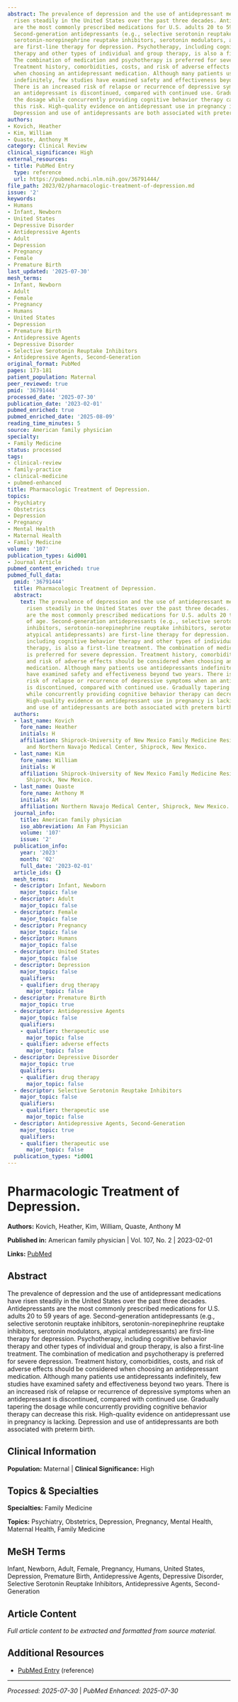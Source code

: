 ```yaml
---
abstract: The prevalence of depression and the use of antidepressant medications have
  risen steadily in the United States over the past three decades. Antidepressants
  are the most commonly prescribed medications for U.S. adults 20 to 59 years of age.
  Second-generation antidepressants (e.g., selective serotonin reuptake inhibitors,
  serotonin-norepinephrine reuptake inhibitors, serotonin modulators, atypical antidepressants)
  are first-line therapy for depression. Psychotherapy, including cognitive behavior
  therapy and other types of individual and group therapy, is also a first-line treatment.
  The combination of medication and psychotherapy is preferred for severe depression.
  Treatment history, comorbidities, costs, and risk of adverse effects should be considered
  when choosing an antidepressant medication. Although many patients use antidepressants
  indefinitely, few studies have examined safety and effectiveness beyond two years.
  There is an increased risk of relapse or recurrence of depressive symptoms when
  an antidepressant is discontinued, compared with continued use. Gradually tapering
  the dosage while concurrently providing cognitive behavior therapy can decrease
  this risk. High-quality evidence on antidepressant use in pregnancy is lacking.
  Depression and use of antidepressants are both associated with preterm birth.
authors:
- Kovich, Heather
- Kim, William
- Quaste, Anthony M
category: Clinical Review
clinical_significance: High
external_resources:
- title: PubMed Entry
  type: reference
  url: https://pubmed.ncbi.nlm.nih.gov/36791444/
file_path: 2023/02/pharmacologic-treatment-of-depression.md
issue: '2'
keywords:
- Humans
- Infant, Newborn
- United States
- Depressive Disorder
- Antidepressive Agents
- Adult
- Depression
- Pregnancy
- Female
- Premature Birth
last_updated: '2025-07-30'
mesh_terms:
- Infant, Newborn
- Adult
- Female
- Pregnancy
- Humans
- United States
- Depression
- Premature Birth
- Antidepressive Agents
- Depressive Disorder
- Selective Serotonin Reuptake Inhibitors
- Antidepressive Agents, Second-Generation
original_format: PubMed
pages: 173-181
patient_population: Maternal
peer_reviewed: true
pmid: '36791444'
processed_date: '2025-07-30'
publication_date: '2023-02-01'
pubmed_enriched: true
pubmed_enriched_date: '2025-08-09'
reading_time_minutes: 5
source: American family physician
specialty:
- Family Medicine
status: processed
tags:
- clinical-review
- family-practice
- clinical-medicine
- pubmed-enhanced
title: Pharmacologic Treatment of Depression.
topics:
- Psychiatry
- Obstetrics
- Depression
- Pregnancy
- Mental Health
- Maternal Health
- Family Medicine
volume: '107'
publication_types: &id001
- Journal Article
pubmed_content_enriched: true
pubmed_full_data:
  pmid: '36791444'
  title: Pharmacologic Treatment of Depression.
  abstract:
    text: The prevalence of depression and the use of antidepressant medications have
      risen steadily in the United States over the past three decades. Antidepressants
      are the most commonly prescribed medications for U.S. adults 20 to 59 years
      of age. Second-generation antidepressants (e.g., selective serotonin reuptake
      inhibitors, serotonin-norepinephrine reuptake inhibitors, serotonin modulators,
      atypical antidepressants) are first-line therapy for depression. Psychotherapy,
      including cognitive behavior therapy and other types of individual and group
      therapy, is also a first-line treatment. The combination of medication and psychotherapy
      is preferred for severe depression. Treatment history, comorbidities, costs,
      and risk of adverse effects should be considered when choosing an antidepressant
      medication. Although many patients use antidepressants indefinitely, few studies
      have examined safety and effectiveness beyond two years. There is an increased
      risk of relapse or recurrence of depressive symptoms when an antidepressant
      is discontinued, compared with continued use. Gradually tapering the dosage
      while concurrently providing cognitive behavior therapy can decrease this risk.
      High-quality evidence on antidepressant use in pregnancy is lacking. Depression
      and use of antidepressants are both associated with preterm birth.
  authors:
  - last_name: Kovich
    fore_name: Heather
    initials: H
    affiliation: Shiprock-University of New Mexico Family Medicine Residency Program
      and Northern Navajo Medical Center, Shiprock, New Mexico.
  - last_name: Kim
    fore_name: William
    initials: W
    affiliation: Shiprock-University of New Mexico Family Medicine Residency Program,
      Shiprock, New Mexico.
  - last_name: Quaste
    fore_name: Anthony M
    initials: AM
    affiliation: Northern Navajo Medical Center, Shiprock, New Mexico.
  journal_info:
    title: American family physician
    iso_abbreviation: Am Fam Physician
    volume: '107'
    issue: '2'
  publication_info:
    year: '2023'
    month: '02'
    full_date: '2023-02-01'
  article_ids: {}
  mesh_terms:
  - descriptor: Infant, Newborn
    major_topic: false
  - descriptor: Adult
    major_topic: false
  - descriptor: Female
    major_topic: false
  - descriptor: Pregnancy
    major_topic: false
  - descriptor: Humans
    major_topic: false
  - descriptor: United States
    major_topic: false
  - descriptor: Depression
    major_topic: false
    qualifiers:
    - qualifier: drug therapy
      major_topic: false
  - descriptor: Premature Birth
    major_topic: true
  - descriptor: Antidepressive Agents
    major_topic: false
    qualifiers:
    - qualifier: therapeutic use
      major_topic: false
    - qualifier: adverse effects
      major_topic: false
  - descriptor: Depressive Disorder
    major_topic: true
    qualifiers:
    - qualifier: drug therapy
      major_topic: false
  - descriptor: Selective Serotonin Reuptake Inhibitors
    major_topic: false
    qualifiers:
    - qualifier: therapeutic use
      major_topic: false
  - descriptor: Antidepressive Agents, Second-Generation
    major_topic: true
    qualifiers:
    - qualifier: therapeutic use
      major_topic: false
  publication_types: *id001
---
```


# Pharmacologic Treatment of Depression.

**Authors:** Kovich, Heather, Kim, William, Quaste, Anthony M

**Published in:** American family physician | Vol. 107, No. 2 | 2023-02-01

**Links:** [PubMed](https://pubmed.ncbi.nlm.nih.gov/36791444/)

## Abstract

The prevalence of depression and the use of antidepressant medications have risen steadily in the United States over the past three decades. Antidepressants are the most commonly prescribed medications for U.S. adults 20 to 59 years of age. Second-generation antidepressants (e.g., selective serotonin reuptake inhibitors, serotonin-norepinephrine reuptake inhibitors, serotonin modulators, atypical antidepressants) are first-line therapy for depression. Psychotherapy, including cognitive behavior therapy and other types of individual and group therapy, is also a first-line treatment. The combination of medication and psychotherapy is preferred for severe depression. Treatment history, comorbidities, costs, and risk of adverse effects should be considered when choosing an antidepressant medication. Although many patients use antidepressants indefinitely, few studies have examined safety and effectiveness beyond two years. There is an increased risk of relapse or recurrence of depressive symptoms when an antidepressant is discontinued, compared with continued use. Gradually tapering the dosage while concurrently providing cognitive behavior therapy can decrease this risk. High-quality evidence on antidepressant use in pregnancy is lacking. Depression and use of antidepressants are both associated with preterm birth.

## Clinical Information

**Population:** Maternal | **Clinical Significance:** High

## Topics & Specialties

**Specialties:** Family Medicine

**Topics:** Psychiatry, Obstetrics, Depression, Pregnancy, Mental Health, Maternal Health, Family Medicine

## MeSH Terms

Infant, Newborn, Adult, Female, Pregnancy, Humans, United States, Depression, Premature Birth, Antidepressive Agents, Depressive Disorder, Selective Serotonin Reuptake Inhibitors, Antidepressive Agents, Second-Generation

## Article Content

*Full article content to be extracted and formatted from source material.*

## Additional Resources

- [PubMed Entry](https://pubmed.ncbi.nlm.nih.gov/36791444/) (reference)

---

*Processed: 2025-07-30* | *PubMed Enhanced: 2025-07-30*

